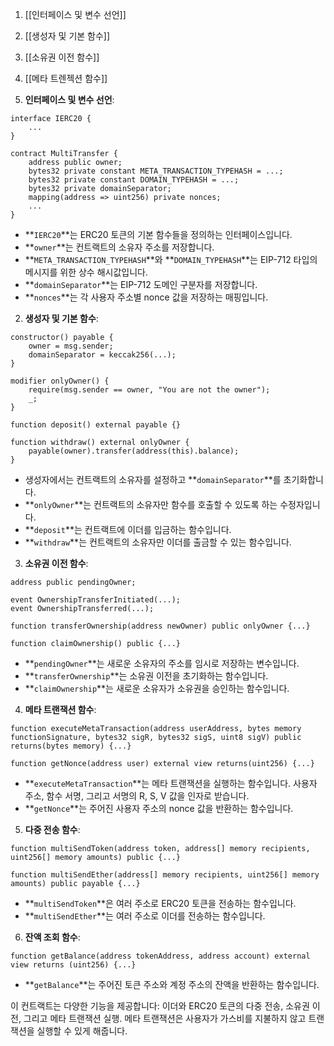 
1. [[인터페이스 및 변수 선언]]

2. [[생성자 및 기본 함수]]

3. [[소유권 이전 함수]]

4. [[메타 트렌젝션 함수]]

1. **인터페이스 및 변수 선언**:

```solidity
interface IERC20 {
    ...
}

contract MultiTransfer {
    address public owner;
    bytes32 private constant META_TRANSACTION_TYPEHASH = ...;
    bytes32 private constant DOMAIN_TYPEHASH = ...;
    bytes32 private domainSeparator;
    mapping(address => uint256) private nonces;
    ...
}

```

- **`IERC20`**는 ERC20 토큰의 기본 함수들을 정의하는 인터페이스입니다.
- **`owner`**는 컨트랙트의 소유자 주소를 저장합니다.
- **`META_TRANSACTION_TYPEHASH`**와 **`DOMAIN_TYPEHASH`**는 EIP-712 타입의 메시지를 위한 상수 해시값입니다.
- **`domainSeparator`**는 EIP-712 도메인 구분자를 저장합니다.
- **`nonces`**는 각 사용자 주소별 nonce 값을 저장하는 매핑입니다.

2. **생성자 및 기본 함수**:

```solidity
constructor() payable {
    owner = msg.sender;
    domainSeparator = keccak256(...);
}

modifier onlyOwner() {
    require(msg.sender == owner, "You are not the owner");
    _;
}

function deposit() external payable {}

function withdraw() external onlyOwner {
    payable(owner).transfer(address(this).balance);
}

```

- 생성자에서는 컨트랙트의 소유자를 설정하고 **`domainSeparator`**를 초기화합니다.
- **`onlyOwner`**는 컨트랙트의 소유자만 함수를 호출할 수 있도록 하는 수정자입니다.
- **`deposit`**는 컨트랙트에 이더를 입금하는 함수입니다.
- **`withdraw`**는 컨트랙트의 소유자만 이더를 출금할 수 있는 함수입니다.

3. **소유권 이전 함수**:

```solidity
address public pendingOwner;

event OwnershipTransferInitiated(...);
event OwnershipTransferred(...);

function transferOwnership(address newOwner) public onlyOwner {...}

function claimOwnership() public {...}

```

- **`pendingOwner`**는 새로운 소유자의 주소를 임시로 저장하는 변수입니다.
- **`transferOwnership`**는 소유권 이전을 초기화하는 함수입니다.
- **`claimOwnership`**는 새로운 소유자가 소유권을 승인하는 함수입니다.

4. **메타 트랜잭션 함수**:

```solidity
function executeMetaTransaction(address userAddress, bytes memory functionSignature, bytes32 sigR, bytes32 sigS, uint8 sigV) public returns(bytes memory) {...}

function getNonce(address user) external view returns(uint256) {...}

```

- **`executeMetaTransaction`**는 메타 트랜잭션을 실행하는 함수입니다. 사용자 주소, 함수 서명, 그리고 서명의 R, S, V 값을 인자로 받습니다.
- **`getNonce`**는 주어진 사용자 주소의 nonce 값을 반환하는 함수입니다.

5. **다중 전송 함수**:

```solidity
function multiSendToken(address token, address[] memory recipients, uint256[] memory amounts) public {...}

function multiSendEther(address[] memory recipients, uint256[] memory amounts) public payable {...}

```

- **`multiSendToken`**은 여러 주소로 ERC20 토큰을 전송하는 함수입니다.
- **`multiSendEther`**는 여러 주소로 이더를 전송하는 함수입니다.

6. **잔액 조회 함수**:

```solidity
function getBalance(address tokenAddress, address account) external view returns (uint256) {...}

```

- **`getBalance`**는 주어진 토큰 주소와 계정 주소의 잔액을 반환하는 함수입니다.

이 컨트랙트는 다양한 기능을 제공합니다: 이더와 ERC20 토큰의 다중 전송, 소유권 이전, 그리고 메타 트랜잭션 실행. 메타 트랜잭션은 사용자가 가스비를 지불하지 않고 트랜잭션을 실행할 수 있게 해줍니다.